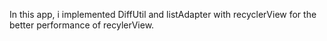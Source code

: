 In this app, i implemented DiffUtil and listAdapter with recyclerView for the better performance of recylerView.
